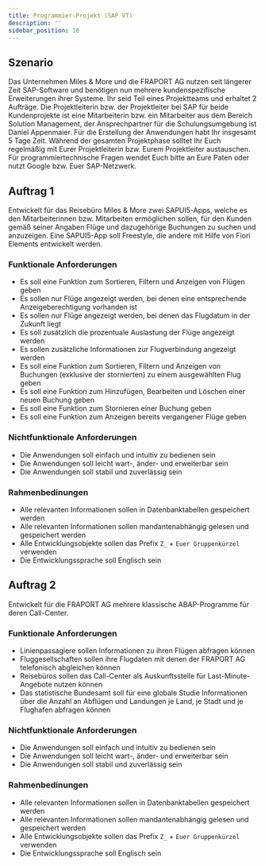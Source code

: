 ```yaml
---
title: Programmier-Projekt (SAP VT)
description: ''
sidebar_position: 10
---
```


## Szenario
Das Unternehmen Miles & More und die FRAPORT AG nutzen seit längerer Zeit SAP-Software und benötigen nun mehrere kundenspezifische Erweiterungen ihrer Systeme. Ihr seid Teil eines Projektteams und erhaltet 2 Aufträge. Die Projektleiterin bzw. der Projektleiter bei SAP für beide Kundenprojekte ist eine Mitarbeiterin bzw. ein Mitarbeiter aus dem Bereich Solution Management, der Ansprechpartner für die Schulungsumgebung ist Daniel Appenmaier. Für die Erstellung der Anwendungen habt Ihr insgesamt 5 Tage Zeit. Während der gesamten Projektphase solltet Ihr Euch regelmäßig mit Eurer Projektleiterin bzw. Eurem Projektleiter austauschen. Für programmiertechnische Fragen wendet Euch bitte an Eure Paten oder nutzt Google bzw. Euer SAP-Netzwerk.

## Auftrag 1
Entwickelt für das Reisebüro Miles & More zwei SAPUI5-Apps, welche es den Mitarbeiterinnen bzw. Mitarbeiten ermöglichen sollen, für den Kunden gemäß seiner Angaben Flüge und dazugehörige Buchungen zu suchen und anzuzeigen. Eine SAPUI5-App soll Freestyle, die andere mit Hilfe von Fiori Elements entwickelt werden.

### Funktionale Anforderungen
- Es soll eine Funktion zum Sortieren, Filtern und Anzeigen von Flügen geben
- Es sollen nur Flüge angezeigt werden, bei denen eine entsprechende Anzeigeberechtigung vorhanden ist
- Es sollen nur Flüge angezeigt werden, bei denen das Flugdatum in der Zukunft liegt
- Es soll zusätzlich die prozentuale Auslastung der Flüge angezeigt werden
- Es sollen zusätzliche Informationen zur Flugverbindung angezeigt werden
- Es soll eine Funktion zum Sortieren, Filtern und Anzeigen von Buchungen (exklusive der stornierten) zu einem ausgewählten Flug geben
- Es soll eine Funktion zum Hinzufügen, Bearbeiten und Löschen einer neuen Buchung geben
- Es soll eine Funktion zum Stornieren einer Buchung geben
- Es soll eine Funktion zum Anzeigen bereits vergangener Flüge geben

### Nichtfunktionale Anforderungen
- Die Anwendungen soll einfach und intuitiv zu bedienen sein
- Die Anwendungen soll leicht wart-, änder- und erweiterbar sein
- Die Anwendungen soll stabil und zuverlässig sein

### Rahmenbedinungen
- Alle relevanten Informationen sollen in Datenbanktabellen gespeichert werden
- Alle relevanten Informationen sollen mandantenabhängig gelesen und gespeichert werden
- Alle Entwicklungsobjekte sollen das Prefix `Z_` + `Euer Gruppenkürzel` verwenden
- Die Entwicklungssprache soll Englisch sein

## Auftrag 2
Entwickelt für die FRAPORT AG mehrere klassische ABAP-Programme für deren Call-Center. 

### Funktionale Anforderungen
- Linienpassagiere sollen Informationen zu ihren Flügen abfragen können
- Fluggesellschaften sollen ihre Flugdaten mit denen der FRAPORT AG telefonisch abgleichen können
- Reisebüros sollen das Call-Center als Auskunftsstelle für Last-Minute-Angebote nutzen können
- Das statistische Bundesamt soll für eine globale Studie Informationen über die Anzahl an Abflügen und Landungen je Land, je Stadt und je Flughafen abfragen können

### Nichtfunktionale Anforderungen
- Die Anwendungen soll einfach und intuitiv zu bedienen sein
- Die Anwendungen soll leicht wart-, änder- und erweiterbar sein
- Die Anwendungen soll stabil und zuverlässig sein

### Rahmenbedinungen
- Alle relevanten Informationen sollen in Datenbanktabellen gespeichert werden
- Alle relevanten Informationen sollen mandantenabhängig gelesen und gespeichert werden
- Alle Entwicklungsobjekte sollen das Prefix `Z_` + `Euer Gruppenkürzel` verwenden
- Die Entwicklungssprache soll Englisch sein
